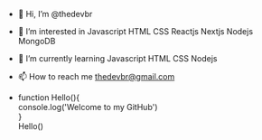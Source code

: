 - 👋 Hi, I’m @thedevbr
- 👀 I’m interested in Javascript HTML CSS Reactjs Nextjs Nodejs MongoDB
- 🌱 I’m currently learning Javascript HTML CSS Nodejs
- 📫 How to reach me thedevbr@gmail.com


 - function Hello(){
   <br />console.log('Welcome to my GitHub') <br />
  }<br />
  Hello()
  

<!---
thedevbr/thedevbr is a ✨ special ✨ repository because its `README.md` (this file) appears on your GitHub profile.
You can click the Preview link to take a look at your changes.
--->

